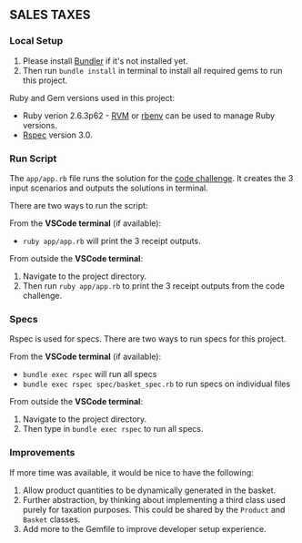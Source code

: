 ## SALES TAXES

### Local Setup
1. Please install [Bundler](https://bundler.io) if it's not installed yet.
2. Then run `bundle install` in terminal to install all required gems to run this project.

Ruby and Gem versions used in this project: 

- Ruby verion 2.6.3p62 - [RVM](https://github.com/rvm/rvm) or [rbenv](https://github.com/rbenv/rbenv) can be used to manage Ruby versions.
- [Rspec](https://rspec.info) version 3.0.

### Run Script

The `app/app.rb` file runs the solution for the [code challenge](https://github.com/LighterBuilds/ready-tech-challange/blob/main/coding-test.pdf). It creates the 3 input scenarios and outputs the solutions in terminal.

There are two ways to run the script: 

From the **VSCode terminal** (if available):

- `ruby app/app.rb` will print the 3 receipt outputs.

From outside the **VSCode terminal**:

1. Navigate to the project directory.
2. Then run `ruby app/app.rb` to print the 3 receipt outputs from the code challenge.

### Specs

Rspec is used for specs. There are two ways to run specs for this project. 

From the **VSCode terminal** (if available):

- `bundle exec rspec` will run all specs
- `bundle exec rspec spec/basket_spec.rb` to run specs on individual files

From outside the **VSCode terminal**:

1. Navigate to the project directory.
2. Then type in `bundle exec rspec` to run all specs.

### Improvements

If more time was available, it would be nice to have the following:

1. Allow product quantities to be dynamically generated in the basket.
2. Further abstraction, by thinking about implementing a third class used purely for taxation purposes. This could be shared by the `Product` and `Basket` classes.
3. Add more to the Gemfile to improve developer setup experience.
